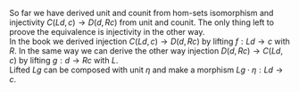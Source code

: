 So far we have derived unit and counit from hom-sets isomorphism and injectivity $`C(Ld,c) \rightarrow D(d,Rc)`$ from unit and counit. The only thing left to proove the equivalence is injectivity in the other way.  
In the book we derived injection $`C(Ld,c) \rightarrow D(d,Rc)`$ by lifting $`f:Ld \rightarrow c`$ with $`R`$. In the same way we can derive the other way injection $`D(d,Rc) \rightarrow C(Ld,c)`$ by lifting $`g:d \rightarrow Rc`$ with $`L`$.  
Lifted $`Lg`$ can be composed with unit $`\eta`$ and make a morphism $`Lg \cdot \eta: Ld \rightarrow c`$.